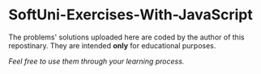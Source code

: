 # SoftUni-Exercises-With-JavaScript
The problems' solutions uploaded here are coded by the author of this repostinary. 
They are intended **only** for educational purposes.

*Feel free to use them through your learning process.*
